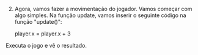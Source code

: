 
2. Agora, vamos fazer a movimentação do jogador. Vamos começar com algo simples. Na função update, vamos inserir o seguinte código na função "update()":

    player.x = player.x + 3

Executa o jogo e vê o resultado.

